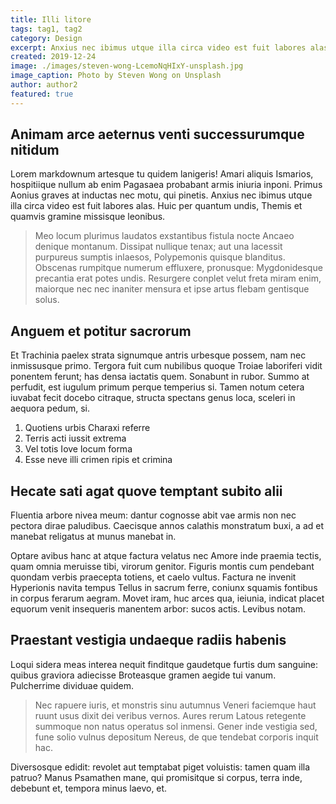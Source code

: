```yaml
---
title: Illi litore
tags: tag1, tag2
category: Design
excerpt: Anxius nec ibimus utque illa circa video est fuit labores alas. Vincere ferociaarva.
created: 2019-12-24
image: ./images/steven-wong-LcemoNqHIxY-unsplash.jpg
image_caption: Photo by Steven Wong on Unsplash
author: author2
featured: true
---
```


## Animam arce aeternus venti successurumque nitidum

Lorem markdownum artesque tu quidem lanigeris! Amari aliquis Ismarios,
hospitiique nullum ab enim Pagasaea probabant armis iniuria inponi. Primus
Aonius graves at inductas nec motu, qui pinetis. Anxius nec ibimus utque illa
circa video est fuit labores alas. Huic per quantum undis, Themis et quamvis
gramine missisque leonibus.

> Meo locum plurimus laudatos exstantibus fistula nocte Ancaeo denique montanum.
> Dissipat nullique tenax; aut una lacessit purpureus sumptis inlaesos,
> Polypemonis quisque blanditus. Obscenas rumpitque numerum effluxere,
> pronusque: Mygdonidesque precantia erat potes undis. Resurgere conplet velut
> freta miram enim, maiorque nec nec inaniter mensura et ipse artus flebam
> gentisque solus.

## Anguem et potitur sacrorum

Et Trachinia paelex strata signumque antris urbesque possem, nam nec inmissusque
primo. Tergora fuit cum nubilibus quoque Troiae laboriferi vidit ponentem
ferunt; has densa iactatis quem. Sonabunt in rubor. Summo at perfudit, est
iugulum primum perque temperius si. Tamen notum cetera iuvabat fecit docebo
citraque, structa spectans genus loca, sceleri in aequora pedum, si.

1. Quotiens urbis Charaxi referre
2. Terris acti iussit extrema
3. Vel totis Iove locum forma
4. Esse neve illi crimen ripis et crimina

## Hecate sati agat quove temptant subito alii

Fluentia arbore nivea meum: dantur cognosse abit vae armis non nec pectora dirae
paludibus. Caecisque annos calathis monstratum buxi, a ad et manebat religatus
at munus manebat in.

Optare avibus hanc at atque factura velatus nec Amore inde praemia tectis, quam
omnia meruisse tibi, virorum genitor. Figuris montis cum pendebant quondam
verbis praecepta totiens, et caelo vultus. Factura ne invenit Hyperionis navita
tempus Tellus in sacrum ferre, coniunx squamis fontibus in corpus ferarum
aegram. Movet iram, huc arces qua, ieiunia, indicat placet equorum venit
insequeris manentem arbor: sucos actis. Levibus notam.

## Praestant vestigia undaeque radiis habenis

Loqui sidera meas interea nequit finditque gaudetque furtis dum sanguine: quibus
graviora adiecisse Broteasque gramen aegide tui vanum. Pulcherrime dividuae
quidem.

> Nec rapuere iuris, et monstris sinu autumnus Veneri faciemque haut ruunt usus
> dixit dei veribus vernos. Aures rerum Latous retegente summoque non natus
> operatus sol inmensi. Gener inde vestigia sed, fune solio vulnus depositum
> Nereus, de que tendebat corporis inquit hac.

Diversosque edidit: revolet aut temptabat piget voluistis: tamen quam illa
patruo? Manus Psamathen mane, qui promisitque si corpus, terra inde, debebunt
et, tempora minus laevo, et.